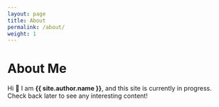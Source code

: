 ```yaml
---
layout: page
title: About
permalink: /about/
weight: 1
---
```


# **About Me**

Hi :wave: I am **{{ site.author.name }}**, and this site is currently in progress. Check back later to see any interesting content!

<!-- I'm born in India and currently living in the beautiful suburbs of SF Bay Area.  -->

<!-- <br> -->
<!-- Some of my core beliefs:
- I am fully convinced that knowing oneself and their relationship with the world is the beginning of all wisdom (ahh...here we go, the good old "know thyself" adage!) (post on Karma/Gnaana/.. jeevam). And, for that, merely thinking or meditating at a corner is not enough. Right actions are a necessary step in helping us learn about our values, strengths and the limitations
-   -->
<!-- My professional journey is summed up in the sketch below. More details at my [LinkedIn profile](https://www.linkedin.com/in/karthikeya-parunandi-896bb480/).

<div class="row">
{% include about/timeline.html %}
</div> -->